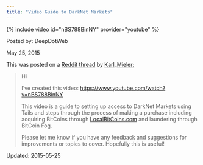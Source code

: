 ```yaml
---
title: "Video Guide to DarkNet Markets"
---
```


{% include video id="nBS788BinNY" provider="youtube" %}

Posted by: DeepDotWeb 

<span>May 25, 2015</span>


<p>This was posted on a <a href="http://www.reddit.com/r/DarkNetMarkets/comments/377g8d/guide_to_darknet_markets_a_video/">Reddit thread</a> by <a class="author may-blank id-t2_np5ae" href="http://www.reddit.com/user/Karl_Mieler">Karl_Mieler:</a></p>

<blockquote><p>Hi</p>
<p>I&#8217;ve created this video: <a href="https://www.youtube.com/watch?v=nBS788BinNY" rel="nofollow">https://www.youtube.com/watch?v=nBS788BinNY</a></p>
<p>This video is a guide to setting up access to DarkNet Markets using Tails and steps through the process of making a purchase including acquiring BitCoins through <a href="https://localbitcoins.com/?ch=4v6y" target="_blank">LocalBitCoins.com</a> and laundering through BitCoin Fog.</p>
<p>Please let me know if you have any feedback and suggestions for improvements or topics to cover. Hopefully this is useful!</p></blockquote>

Updated: 2015-05-25

